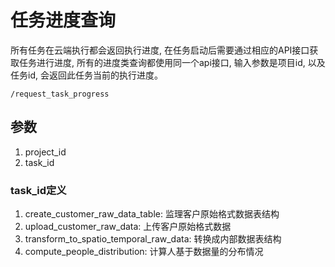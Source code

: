 # 任务进度查询

所有任务在云端执行都会返回执行进度, 在任务启动后需要通过相应的API接口获取任务进行进度, 所有的进度类查询都使用同一个api接口, 输入参数是项目id, 以及任务id, 会返回此任务当前的执行进度。

```
/request_task_progress
```

## 参数

1. project_id
2. task_id

### task_id定义

1. create_customer_raw_data_table: 监理客户原始格式数据表结构
2. upload_customer_raw_data: 上传客户原始格式数据
3. transform_to_spatio_temporal_raw_data: 转换成内部数据表结构
4. compute_people_distribution: 计算人基于数据量的分布情况
